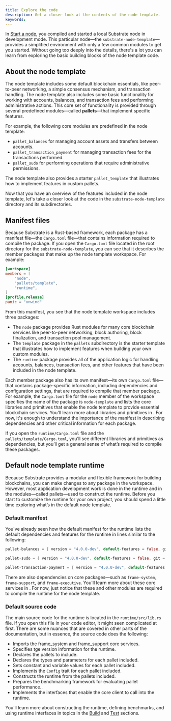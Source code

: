 ```yaml
---
title: Explore the code
description: Get a closer look at the contents of the node template.
keywords:
---
```


In [Start a node](/quick-start/start-a-node/), you compiled and started a local Substrate node in development mode.
This particular node—the `substrate-node-template`—provides a simplified environment with only a few common modules to get you started.
Without going too deeply into the details, there's a lot you can learn from exploring the basic building blocks of the node template code.

## About the node template

The node template includes some default blockchain essentials, like peer-to-peer networking, a simple consensus mechanism, and transaction handling.
The node template also includes some basic functionality for working with accounts, balances, and transaction fees and performing administrative actions.
This core set of functionality is provided through several predefined modules—called **pallets**—that implement specific features.

For example, the following core modules are predefined in the node template:

- `pallet_balances` for managing account assets and transfers between accounts.
- `pallet_transaction_payment` for managing transaction fees for the transactions performed.
- `pallet_sudo` for performing operations that require administrative permissions.

The node template also provides a starter `pallet_template` that illustrates how to implement features in custom pallets.

Now that you have an overview of the features included in the node template, let's take a closer look at the code in the `substrate-node-template` directory and its subdirectories.

## Manifest files

Because Substrate is a Rust-based framework, each package has a manifest file—the `Cargo.toml` file—that contains information required to compile the package.
If you open the `Cargo.toml` file located in the root directory for the `substrate-node-template`, you can see that it describes the member packages that make up the node template workspace.
For example:

```toml
[workspace]
members = [
    "node",
    "pallets/template",
    "runtime",
]
[profile.release]
panic = "unwind"
```

From this manifest, you see that the node template workspace includes three packages:

- The `node` package provides Rust modules for many core blockchain services like peer-to-peer networking, block authoring, block finalization, and transaction pool management.
- The `template` package in the `pallets` subdirectory is the starter template that illustrates how to implement features when building your own custom modules.
- The `runtime` package provides all of the application logic for handling accounts, balances, transaction fees, and other features that have been included in the node template.

Each member package also has its own manifest—its own `Cargo.toml` file—that contains package-specific information, including dependencies and configuration settings, that are required to compile that member package.
For example, the `Cargo.toml` file for the `node` member of the workspace specifies the name of the package is `node-template` and lists the core libraries and primitives that enable the node template to provide essential blockchain services.
You'll learn more about libraries and primitives in []().
For now, it's enough to understand the importance of the manifest in describing dependencies and other critical information for each package.  

If you open the `runtime/Cargo.toml` file and the `pallets/template/Cargo.toml`, you’ll see different libraries and primitives as dependencies, but you’ll get a general sense of what’s required to compile these packages. 

## Default node template runtime

Because Substrate provides a modular and flexible framework for building blockchains, you can make changes to any package in the workspace.
However, most application development work is done in the runtime and in the modules—called pallets—used to construct the runtime.
Before you start to customize the runtime for your own project, you should spend a little time exploring what’s in the default node template.

### Default manifest

You've already seen how the default manifest for the runtime lists the default dependencies and features for the runtime in lines similar to the following:

```rust
pallet-balances = { version = "4.0.0-dev", default-features = false, git = "https://github.com/paritytech/substrate.git", branch = "polkadot-n.n.n" }

pallet-sudo = { version = "4.0.0-dev", default-features = false, git = "https://github.com/paritytech/substrate.git", branch = "polkadot-n.n.n" }

pallet-transaction-payment = { version = "4.0.0-dev", default-features = false, git = "https://github.com/paritytech/substrate.git", branch = "polkadot-n.n.n" }
```

There are also dependencies on core packages—such as `frame-system`, `frame-support`, and `frame-executive`. 
You'll learn more about these core services in []().
For now, just notice that these and other modules are required to compile the runtime for the node template.

### Default source code

The main source code for the runtime is located in the `runtime/src/lib.rs` file.
If you open this file in your code editor, it might seen complicated at first.
There are some nuances that are covered in other parts of the documentation, but in essence, the source code does the following:

- Imports the frame_system and frame_support core services.
- Specifies tge version information for the runtime.
- Declares the pallets to include.
- Declares the types and parameters for each pallet included.
- Sets constant and variable values for each pallet included.
- Implements the `Config` trait for each pallet included.
- Constructs the runtime from the pallets included.
- Prepares the benchmarking framework for evaluating pallet performance..
- Implements the interfaces that enable the core client to call into the runtime.

You’ll learn more about constructing the runtime, defining benchmarks, and using runtime interfaces in topics in the [Build](/build/) and [Test](/test/) sections.
